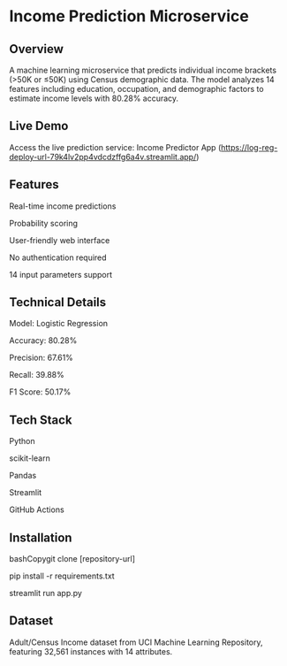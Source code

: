 # Income Prediction Microservice
## Overview

A machine learning microservice that predicts individual income brackets (>50K or ≤50K) using Census demographic data. The model analyzes 14 features including education, occupation, and demographic factors to estimate income levels with 80.28% accuracy.

## Live Demo
Access the live prediction service: Income Predictor App (https://log-reg-deploy-url-79k4lv2pp4vdcdzffg6a4v.streamlit.app/)

## Features
Real-time income predictions

Probability scoring

User-friendly web interface

No authentication required

14 input parameters support

## Technical Details
Model: Logistic Regression

Accuracy: 80.28%

Precision: 67.61%

Recall: 39.88%

F1 Score: 50.17%

## Tech Stack

Python

scikit-learn

Pandas

Streamlit

GitHub Actions

## Installation
bashCopygit clone [repository-url]

pip install -r requirements.txt

streamlit run app.py

## Dataset
Adult/Census Income dataset from UCI Machine Learning Repository, featuring 32,561 instances with 14 attributes.
